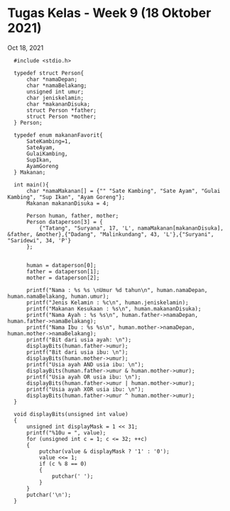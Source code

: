 # Tugas Kelas - Week 9 (18 Oktober 2021)
Oct 18,  2021


      #include <stdio.h>

      typedef struct Person{
          char *namaDepan;
          char *namaBelakang;
          unsigned int umur;
          char jeniskelamin;
          char *makananDisuka;
          struct Person *father;
          struct Person *mother;
      } Person;

      typedef enum makananFavorit{
          SateKambing=1,
          SateAyam,
          GulaiKambing,
          SupIkan,
          AyamGoreng
      } Makanan;

      int main(){
          char *namaMakanan[] = {"" "Sate Kambing", "Sate Ayam", "Gulai Kambing", "Sup Ikan", "Ayam Goreng"};
          Makanan makananDisuka = 4;

          Person human, father, mother;
          Person dataperson[3] = {
              {"Tatang", "Suryana", 17, 'L', namaMakanan[makananDisuka], &father, &mother},{"Dadang", "Malinkundang", 43, 'L'},{"Suryani", "Saridewi", 34, 'P'}
          };


          human = dataperson[0];
          father = dataperson[1];
          mother = dataperson[2];

          printf("Nama : %s %s \nUmur %d tahun\n", human.namaDepan, human.namaBelakang, human.umur);
          printf("Jenis Kelamin : %c\n", human.jeniskelamin);
          printf("Makanan Kesukaan : %s\n", human.makananDisuka);
          printf("Nama Ayah : %s %s\n", human.father->namaDepan, human.father->namaBelakang);
          printf("Nama Ibu : %s %s\n", human.mother->namaDepan, human.mother->namaBelakang);
          printf("Bit dari usia ayah: \n");
          displayBits(human.father->umur);
          printf("Bit dari usia ibu: \n");
          displayBits(human.mother->umur);
          printf("Usia ayah AND usia ibu: \n");
          displayBits(human.father->umur & human.mother->umur);
          printf("Usia ayah OR usia ibu: \n");
          displayBits(human.father->umur | human.mother->umur);
          printf("Usia ayah XOR usia ibu: \n");
          displayBits(human.father->umur ^ human.mother->umur);
      }

      void displayBits(unsigned int value)
      {
          unsigned int displayMask = 1 << 31;
          printf("%10u = ", value);
          for (unsigned int c = 1; c <= 32; ++c)
          {
              putchar(value & displayMask ? '1' : '0');
              value <<= 1;
              if (c % 8 == 0)
              {
                  putchar(' ');
              }
          }
          putchar('\n');
      }
